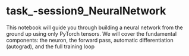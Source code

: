 # task_-session9_NeuralNetwork
This notebook will guide you through building a neural network from the ground up using only PyTorch tensors. We will cover the fundamental components: the neuron, the forward pass, automatic differentiation (autograd), and the full training loop
